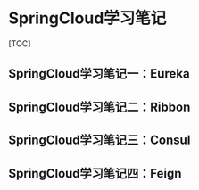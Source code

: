 # SpringCloud学习笔记

[TOC]

## SpringCloud学习笔记一：Eureka


## SpringCloud学习笔记二：Ribbon


## SpringCloud学习笔记三：Consul



## SpringCloud学习笔记四：Feign

